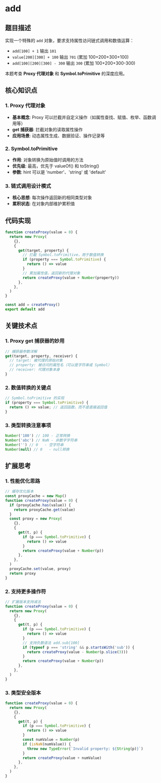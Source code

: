 # add

## 题目描述

实现一个特殊的 `add` 对象，要求支持属性访问链式调用和数值运算：

- `add[100] + 1` 输出 `101`
- `value[200][300] + 100` 输出 `701` (累加 100+200+300+100)
- `add[100][200][300] - 300` 输出 `300` (累加 100+200+300-300)

本题考查 **Proxy 代理对象** 和 **Symbol.toPrimitive** 的深度应用。

## 核心知识点

### 1. Proxy 代理对象

- **基本概念**: Proxy 可以拦截并自定义操作（如属性查找、赋值、枚举、函数调用等）
- **get 捕获器**: 拦截对象的读取属性操作
- **应用场景**: 动态属性生成、数据验证、操作记录等

### 2. Symbol.toPrimitive

- **作用**: 对象转换为原始值时调用的方法
- **优先级**: 最高，优先于 valueOf() 和 toString()
- **参数**: hint 可以是 'number'、'string' 或 'default'

### 3. 链式调用设计模式

- **核心思想**: 每次操作返回新的相同类型对象
- **累积状态**: 在对象内部维护累积值

## 代码实现

```javascript
function createProxy(value = 0) {
  return new Proxy(
    {},
    {
      get(target, property) {
        // 拦截 Symbol.toPrimitive，用于数值转换
        if (property === Symbol.toPrimitive) {
          return () => value
        }
        // 累加属性值，返回新的代理对象
        return createProxy(value + Number(property))
      },
    },
  )
}

const add = createProxy()
export default add
```

## 关键技术点

### 1. Proxy get 捕获器的妙用

```javascript
// 捕获器参数详解
get(target, property, receiver) {
  // target: 被代理的原始对象
  // property: 被访问的属性名（可以是字符串或 Symbol）
  // receiver: 代理对象本身
}
```

### 2. 数值转换的关键点

```javascript
// Symbol.toPrimitive 的实现
if (property === Symbol.toPrimitive) {
  return () => value; // 返回函数，而不是直接返回值
}
```

### 3. 类型转换注意事项

```javascript
Number('100') // 100 - 正常转换
Number('abc') // NaN - 非数字字符串
Number('') // 0   - 空字符串
Number(null) // 0   - null转换
```

## 扩展思考

### 1. 性能优化思路

```javascript
// 缓存优化版本
const proxyCache = new Map()
function createProxy(value = 0) {
  if (proxyCache.has(value)) {
    return proxyCache.get(value)
  }
  const proxy = new Proxy(
    {},
    {
      get(t, p) {
        if (p === Symbol.toPrimitive) {
          return () => value
        }
        return createProxy(value + Number(p))
      },
    },
  )
  proxyCache.set(value, proxy)
  return proxy
}
```

### 2. 支持更多操作符

```javascript
// 扩展版本支持减法
function createProxy(value = 0) {
  return new Proxy(
    {},
    {
      get(t, p) {
        if (p === Symbol.toPrimitive) {
          return () => value
        }
        // 支持负数语法 add.sub[100]
        if (typeof p === 'string' && p.startsWith('sub')) {
          return createProxy(value - Number(p.slice(3)))
        }
        return createProxy(value + Number(p))
      },
    },
  )
}
```

### 3. 类型安全版本

```javascript
function createProxy(value = 0) {
  return new Proxy(
    {},
    {
      get(t, p) {
        if (p === Symbol.toPrimitive) {
          return () => value
        }
        const numValue = Number(p)
        if (isNaN(numValue)) {
          throw new TypeError(`Invalid property: ${String(p)}`)
        }
        return createProxy(value + numValue)
      },
    },
  )
}
```
